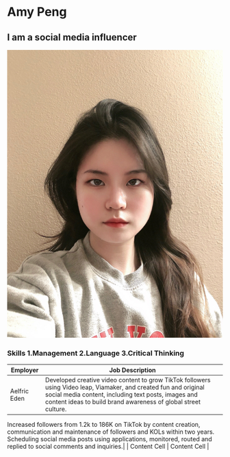 <h1> Amy Peng
</h1>
<h2> I am a social media influencer
</h2>
<img alt="My Profile Picture" src="https://raw.githubusercontent.com/AmyP37/J124/main/Image/IMG_4637.JPG" />
<h3> Skills
  1.Management 2.Language 3.Critical Thinking
</h3>

| Employer      | Job Description |
| ------------- | ------------- |
| Aelfric Eden  | Developed creative video content to grow TikTok followers using Video leap, Viamaker, and created fun and original social media content, including text posts, images and content ideas to build brand awareness of global street culture.
Increased followers from 1.2k to 186K on TikTok by content creation, communication and maintenance of followers and KOLs within two years.
Scheduling social media posts using applications, monitored, routed and replied to social comments and inquiries.|
| Content Cell  | Content Cell  |
